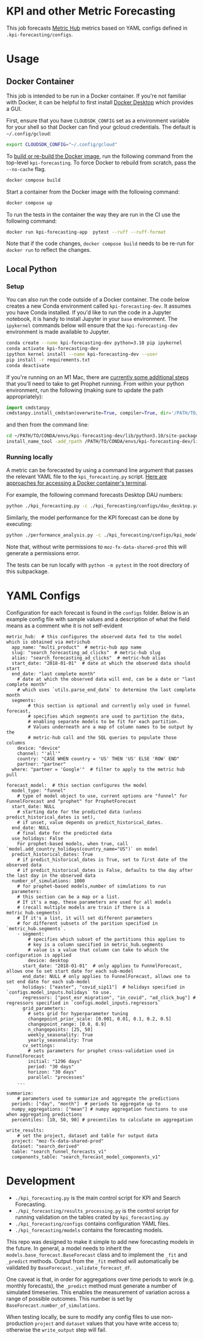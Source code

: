 # KPI and other Metric Forecasting

This job forecasts [Metric Hub](https://mozilla.acryl.io/glossaryNode/urn:li:glossaryNode:Metric%20Hub/Contents?is_lineage_mode=false) metrics based on YAML configs defined in `.kpi-forecasting/configs`.

# Usage

## Docker Container

This job is intended to be run in a Docker container. If you're not familiar with Docker, it can be helpful to first install
[Docker Desktop](https://docs.docker.com/desktop/) which provides a GUI.

First, ensure that you have `CLOUDSDK_CONFIG` set as a environment variable for your shell so that Docker can find your gcloud credentials.
The default is `~/.config/gcloud`:

```sh
export CLOUDSDK_CONFIG="~/.config/gcloud"
```

To [build or re-build the Docker image](https://docs.docker.com/engine/reference/commandline/compose_build/), run the following command from the top-level `kpi-forecasting`. To force Docker to rebuild from scratch, pass the `--no-cache` flag.

```sh
docker compose build
```

Start a container from the Docker image with the following command:

```sh
docker compose up
```

To run the tests in the container the way they are run in the CI use the following command:
```sh
docker run kpi-forecasting-app  pytest --ruff --ruff-format
```

Note that if the code changes, `docker compose build` needs to be re-run for `docker run` to reflect the changes.

## Local Python
### Setup

You can also run the code outside of a Docker container. The code below creates a new Conda environment called `kpi-forecasting-dev`.
It assumes you have Conda installed. If you'd like to run the code in a Jupyter notebook, it is handy to install Jupyter in your `base` environment.
The `ipykernel` commands below will ensure that the `kpi-forecasting-dev` environment is made available to Jupyter.

```sh
conda create --name kpi-forecasting-dev python=3.10 pip ipykernel
conda activate kpi-forecasting-dev
ipython kernel install --name kpi-forecasting-dev --user
pip install -r requirements.txt
conda deactivate
```

If you're running on an M1 Mac, there are [currently some additional steps](https://github.com/facebook/prophet/issues/2250#issuecomment-1317709209) that you'll need to take to get Prophet running. From within your python environment, run the following (making sure to update the path appropriately):

```python
import cmdstanpy
cmdstanpy.install_cmdstan(overwrite=True, compiler=True, dir='/PATH/TO/CONDA/envs/kpi-forecasting-dev/lib/')
```

and then from the command line:

```sh
cd ~/PATH/TO/CONDA/envs/kpi-forecasting-dev/lib/python3.10/site-packages/prophet/stan_model
install_name_tool -add_rpath /PATH/TO/CONDA/envs/kpi-forecasting-dev/lib/cmdstan-2.32.2/stan/lib/stan_math/lib/tbb prophet_model.bin
```

### Running locally
A metric can be forecasted by using a command line argument that passes the relevant YAML file to the `kpi_forecasting.py` script.
[Here are approaches for accessing a Docker container's terminal](https://docs.docker.com/desktop/use-desktop/container/#integrated-terminal).

For example, the following command forecasts Desktop DAU numbers:

```sh
python ./kpi_forecasting.py -c ./kpi_forecasting/configs/dau_desktop.yaml
```

Similarly, the model performance for the KPI forecast can be done by executing:
```sh
python ./performance_analysis.py -c ./kpi_forecasting/configs/kpi_model_performance.yaml
```

Note that, without write permissions to `moz-fx-data-shared-prod` this will generate a permissions error.

The tests can be run locally with `python -m pytest` in the root directory of this subpackage.

# YAML Configs

Configuration for each forecast is found in the `configs` folder.  Below is an example config file with sample values and a description of what the field means as a comment whe it is not self-evident

```
metric_hub:  # this configures the observed data fed to the model which is obtained via metrichub
  app_name: "multi_product"  # metric-hub app name
  slug: "search_forecasting_ad_clicks"  # metric-hub slug
  alias: "search_forecasting_ad_clicks"  # metric-hub alias
  start_date: "2018-01-01"  # date at which the observed data should start
  end_date: "last complete month"
    # date at which the observed data will end, can be a date or "last complete month" 
    # which uses `utils.parse_end_date` to determine the last complete month  
  segments:  
        # this section is optional and currently only used in funnel forecast, 
        # specifies which segments are used to partition the data, 
        # enabling separate models to be fit for each partition.  
        # Values underneath are a map of column names to be output by the 
        # metric-hub call and the SQL queries to populate those columns 
    device: "device"
    channel: "'all'"
    country: "CASE WHEN country = 'US' THEN 'US' ELSE 'ROW' END"
    partner: "partner"
  where: "partner = 'Google'"  # filter to apply to the metric hub pull

forecast_model:  # this section configures the model 
  model_type: "funnel"  
    # type of model object to use, current options are "funnel" for FunnelForecast and "prophet" for ProphetForecast
  start_date: NULL  
    # starting date for the predicted data (unless predict_historical_dates is set), 
    # if unset, value depends on predict_historical_dates.
  end_date: NULL
    # final date for the predicted data
  use_holidays: False
    For prophet-based models, when true, call `model.add_country_holidays(country_name="US")` on model
  predict_historical_dates: True
    # if predict_historical_dates is True, set to first date of the observed data
    # if predict_historical_dates is False, defaults to the day after the last day in the observed data
  number_of_simulations: 1000
    # for prophet-based models,number of simulations to run
  parameters:
    # this section can be a map or a list.  
    # If it's a map, these parameters are used for all models
    # (recall multiple models are train if there is a metric_hub.segments)
    # If it's a list, it will set different parameters
    # for different subsets of the parition specified in `metric_hub.segments`. 
    - segment: 
        # specifies which subset of the partitions this applies to
        # key is a column specified in metric_hub.segments
        # value is a value that column can take to which the configuration is applied
        device: desktop
      start_date: "2018-01-01"  # only applies to FunnelForecast, allows one to set start date for each sub-model
      end_date: NULL # only applies to FunnelForecast, allows one to set end date for each sub-model
      holidays: ["easter", "covid_sip11"]  # holidays specified in `configs.model_inputs.holidays` to use.
      regressors: ["post_esr_migration", "in_covid", "ad_click_bug"] # regressors specified in `configs.model_inputs.regressors`
      grid_parameters:
        # sets grid for hyperparameter tuning
        changepoint_prior_scale: [0.001, 0.01, 0.1, 0.2, 0.5]
        changepoint_range: [0.8, 0.9]
        n_changepoints: [25, 50]
        weekly_seasonality: True
        yearly_seasonality: True
      cv_settings:
        # sets parameters for prophet cross-validation used in FunnelForecast
        initial: "1296 days"
        period: "30 days"
        horizon: "30 days"
        parallel: "processes"
    ...

summarize:
    # parameters used to summarize and aggregate the predictions
  periods: ["day", "month"]  # periods to aggregate up to
  numpy_aggregations: ["mean"] # numpy aggregation functions to use when aggregating predictions
  percentiles: [10, 50, 90] # precentiles to calculate on aggregation

write_results:
    # set the project, dataset and table for output data
  project: "moz-fx-data-shared-prod"
  dataset: "search_derived"
  table: "search_funnel_forecasts_v1"
  components_table: "search_forecast_model_components_v1"
```

# Development

- `./kpi_forecasting.py` is the main control script for KPI and Search Forecasting.
- `./kpi_forecasting/results_processing.py` is the control script for running validation on the tables crated by `kpi_forecasting.py`
- `./kpi_forecasting/configs` contains configuration YAML files.
- `./kpi_forecasting/models` contains the forecasting models.

This repo was designed to make it simple to add new forecasting models in the future. In general, a model needs to inherit
the `models.base_forecast.BaseForecast` class and to implement the `_fit` and `_predict` methods. Output from the `_fit` method will automatically be validated by `BaseForecast._validate_forecast_df`.

One caveat is that, in order for aggregations over time periods to work (e.g. monthly forecasts), the `_predict` method must generate a number
of simulated timeseries. This enables the measurement of variation across a range of possible outcomes. This number is set by `BaseForecast.number_of_simulations`.

When testing locally, be sure to modify any config files to use non-production `project` and `dataset` values that you have write access to; otherwise the `write_output` step will fail.
